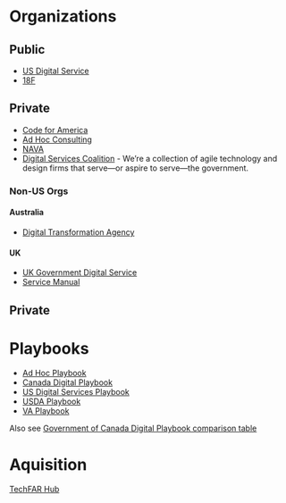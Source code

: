 # Organizations
## Public
- [US Digital Service](https://www.usds.gov/)
- [18F](https://18f.gsa.gov/)

## Private
- [Code for America](https://www.codeforamerica.org/)
- [Ad Hoc Consulting](https://adhocteam.us/)
- [NAVA](https://www.navapbc.com/)
- [Digital Services Coalition](https://digitalservicescoalition.org/) - We’re a collection of agile technology and design firms that serve—or aspire to serve—the government.

### Non-US Orgs
#### Australia 
- [Digital Transformation Agency](https://www.dta.gov.au/)

#### UK
- [UK Government Digital Service](https://www.gov.uk/government/organisations/government-digital-service)
- [Service Manual](https://www.gov.uk/service-manual)

## Private
# Playbooks
- [Ad Hoc Playbook](https://adhocteam.us/playbook/)
- [Canada Digital Playbook](https://canada-ca.github.io/digital-playbook-guide-numerique/en/overview.html)
- [US Digital Services Playbook](https://playbook.cio.gov/)
- [USDA Playbook](https://www.usda.gov/digital-strategy)
- [VA Playbook](https://www.va.gov/playbook/)


Also see [Government of Canada Digital Playbook comparison table](https://canada-ca.github.io/digital-playbook-guide-numerique/views-vues/comparison-comparatif/en/gc-digital-playbook-comparison-table.html)

# Aquisition 
[TechFAR Hub](https://techfarhub.cio.gov/)

